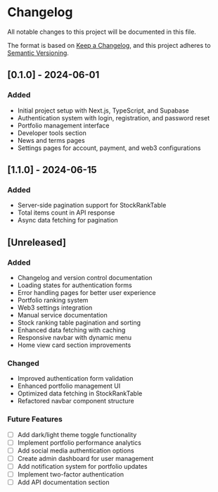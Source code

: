# Changelog
All notable changes to this project will be documented in this file.

The format is based on [Keep a Changelog](https://keepachangelog.com/en/1.0.0/),
and this project adheres to [Semantic Versioning](https://semver.org/spec/v2.0.0.html).

## [0.1.0] - 2024-06-01
### Added
- Initial project setup with Next.js, TypeScript, and Supabase
- Authentication system with login, registration, and password reset
- Portfolio management interface
- Developer tools section
- News and terms pages
- Settings pages for account, payment, and web3 configurations

## [1.1.0] - 2024-06-15
### Added
- Server-side pagination support for StockRankTable
- Total items count in API response
- Async data fetching for pagination

## [Unreleased]
### Added
- Changelog and version control documentation
- Loading states for authentication forms
- Error handling pages for better user experience
- Portfolio ranking system
- Web3 settings integration
- Manual service documentation
- Stock ranking table pagination and sorting
- Enhanced data fetching with caching
- Responsive navbar with dynamic menu
- Home view card section improvements

### Changed
- Improved authentication form validation
- Enhanced portfolio management UI
- Optimized data fetching in StockRankTable
- Refactored navbar component structure

### Future Features
- [ ] Add dark/light theme toggle functionality
- [ ] Implement portfolio performance analytics
- [ ] Add social media authentication options
- [ ] Create admin dashboard for user management
- [ ] Add notification system for portfolio updates
- [ ] Implement two-factor authentication
- [ ] Add API documentation section

[//]: # (Add new changes above this line)
